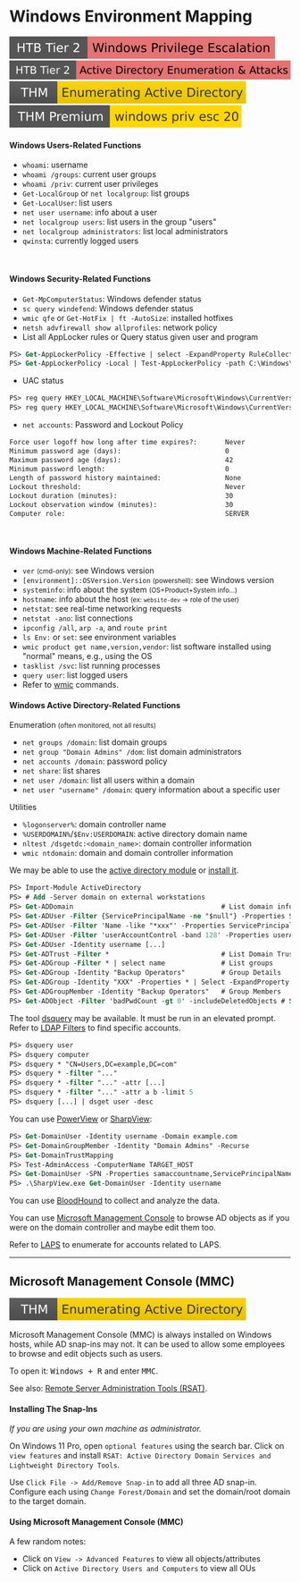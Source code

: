 # Windows Environment Mapping

[![windows_privilege_escalation](../../../../_badges/htb/windows_privilege_escalation.svg)](https://academy.hackthebox.com/course/preview/windows-privilege-escalation)
[![active_directory_enumeration_attacks](../../../../_badges/htb/active_directory_enumeration_attacks.svg)](https://academy.hackthebox.com/course/preview/active-directory-enumeration--attacks)
[![adenumeration](../../../../_badges/thm/adenumeration.svg)](https://tryhackme.com/r/room/adenumeration)
[![windowsprivesc20](../../../../_badges/thmp/windowsprivesc20.svg)](https://tryhackme.com/room/windowsprivesc20)

<div class="row row-cols-lg-2"><div>

#### Windows Users-Related Functions

* `whoami`: username
* `whoami /groups`: current user groups
* `whoami /priv`: current user privileges
* `Get-LocalGroup` or `net localgroup`: list groups
* `Get-LocalUser`: list users
* `net user username`: info about a user
* `net localgroup users`: list users in the group "users"
* `net localgroup administrators`: list local administrators
* `qwinsta`: currently logged users

<br>

#### Windows Security-Related Functions

* `Get-MpComputerStatus`: Windows defender status
* `sc query windefend`: Windows defender status
* `wmic qfe` or `Get-HotFix | ft -AutoSize`: installed hotfixes
* `netsh advfirewall show allprofiles`: network policy
* List all AppLocker rules or Query status given user and program

```ps
PS> Get-AppLockerPolicy -Effective | select -ExpandProperty RuleCollections
PS> Get-AppLockerPolicy -Local | Test-AppLockerPolicy -path C:\Windows\System32\cmd.exe -User Everyone
```

* UAC status

```ps
PS> reg query HKEY_LOCAL_MACHINE\Software\Microsoft\Windows\CurrentVersion\Policies\System\ /v EnableLUA
PS> reg query HKEY_LOCAL_MACHINE\Software\Microsoft\Windows\CurrentVersion\Policies\System\ /v ConsentPromptBehaviorAdmin
```

* `net accounts`: Password and Lockout Policy

```text!
Force user logoff how long after time expires?:       Never
Minimum password age (days):                          0
Maximum password age (days):                          42
Minimum password length:                              0
Length of password history maintained:                None
Lockout threshold:                                    Never
Lockout duration (minutes):                           30
Lockout observation window (minutes):                 30
Computer role:                                        SERVER
```

<br>

#### Windows Machine-Related Functions

* `ver` <small>(cmd-only)</small>: see Windows version
* `[environment]::OSVersion.Version` <small>(powershell)</small>: see Windows version
* `systeminfo`: info about the system <small>(OS+Product+System info...)</small>
* `hostname`: info about the host <small>(ex: `website-dev` -> role of the user)</small>
* `netstat`: see real-time networking requests
* `netstat -ano`: list connections
* `ipconfig /all`, `arp -a`, and `route print`
* `ls Env:` or `set`: see environment variables
* `wmic product get name,version,vendor`: list software installed using "normal" means, e.g., using the OS
* `tasklist /svc`: list running processes
* `query user`: list logged users
* Refer to [wmic](/operating-systems/windows/_knowledge/index.md#wmic) commands.
</div><div>

#### Windows Active Directory-Related Functions

Enumeration <small>(often monitored, not all results)</small>

* `net groups /domain`: list domain groups
* `net group "Domain Admins" /dom`: list domain administrators
* `net accounts /domain`: password policy
* `net share`: list shares
* `net user /domain`: list all users within a domain
* `net user "username" /domain`: query information about a specific user

Utilities

* `%logonserver%`: domain controller name
* `%USERDOMAIN%`/`$Env:USERDOMAIN`: active directory domain name
* `nltest /dsgetdc:<domain_name>`: domain controller information
* `wmic ntdomain`: domain and domain controller information

We may be able to use the [active directory module](https://learn.microsoft.com/en-us/powershell/module/activedirectory/?view=windowsserver2022-ps) or [install it](#installing-the-snap-ins).

```ps
PS> Import-Module ActiveDirectory
PS> # Add -Server domain on external workstations
PS> Get-ADDomain                                     # List domain information
PS> Get-ADUser -Filter {ServicePrincipalName -ne "$null"} -Properties ServicePrincipalName
PS> Get-ADUser -Filter 'Name -like "*xxx"' -Properties ServicePrincipalName
PS> Get-ADUser -Filter 'userAccountControl -band 128' -Properties userAccountControl
PS> Get-ADUser -Identity username [...]
PS> Get-ADTrust -Filter *                            # List Domain Trusts
PS> Get-ADGroup -Filter * | select name              # List groups
PS> Get-ADGroup -Identity "Backup Operators"         # Group Details
PS> Get-ADGroup -Identity "XXX" -Properties * | Select -ExpandProperty Members
PS> Get-ADGroupMember -Identity "Backup Operators"   # Group Members
PS> Get-ADObject -Filter 'badPwdCount -gt 0' -includeDeletedObjects # Search Objects
```

The tool [dsquery](https://learn.microsoft.com/en-us/previous-versions/windows/it-pro/windows-server-2012-R2-and-2012/cc732952(v=ws.11)) may be available. It must be run in an elevated prompt. Refer to [LDAP Filters](/operating-systems/networking/protocols/ldap.md) to find specific accounts.

```ps
PS> dsquery user
PS> dsquery computer
PS> dsquery * "CN=Users,DC=example,DC=com"
PS> dsquery * -filter "..."
PS> dsquery * -filter "..." -attr [...]
PS> dsquery * -filter "..." -attr a b -limit 5
PS> dsquery [...] | dsget user -desc
```

You can use [PowerView](/cybersecurity/red-team/tools/utilities/windows/powersploit.md) or [SharpView](/cybersecurity/red-team/tools/utilities/windows/powersploit.md):

```ps
PS> Get-DomainUser -Identity username -Domain example.com
PS> Get-DomainGroupMember -Identity "Domain Admins" -Recurse
PS> Get-DomainTrustMapping
PS> Test-AdminAccess -ComputerName TARGET_HOST
PS> Get-DomainUser -SPN -Properties samaccountname,ServicePrincipalName
PS> .\SharpView.exe Get-DomainUser -Identity username
```

You can use [BloodHound](/cybersecurity/red-team/tools/utilities/windows/bloodhound.md) to collect and analyze the data.

You can use [Microsoft Management Console](#microsoft-management-console-mmc) to browse AD objects as if you were on the domain controller and maybe edit them too.

Refer to [LAPS](/operating-systems/windows/security/index.md) to enumerate for accounts related to LAPS.
</div></div>

<hr class="sep-both">

## Microsoft Management Console (MMC)

[![adenumeration](../../../../_badges/thm/adenumeration.svg)](https://tryhackme.com/r/room/adenumeration)

<div class="row row-cols-lg-2"><div>

Microsoft Management Console (MMC) is always installed on Windows hosts, while AD snap-ins may not. It can be used to allow some employees to browse and edit objects such as users.

To open it: <kbd>Windows + R</kbd> and enter <kbd>MMC</kbd>.

See also: [Remote Server Administration Tools (RSAT)](https://learn.microsoft.com/en-us/windows-server/remote/remote-server-administration-tools).

#### Installing The Snap-Ins

*If you are using your own machine as administrator.*

On Windows 11 Pro, open `optional features` using the search bar. Click on `view features` and install `RSAT: Active Directory Domain Services and Lightweight Directory Tools`.

Use `Click File -> Add/Remove Snap-in` to add all three AD snap-in. Configure each using `Change Forest/Domain` and set the domain/root domain to the target domain.
</div><div>

#### Using Microsoft Management Console (MMC)

A few random notes:

* Click on `View -> Advanced Features` to view all objects/attributes
* Click on `Active Directory Users and Computers` to view all OUs
</div></div>